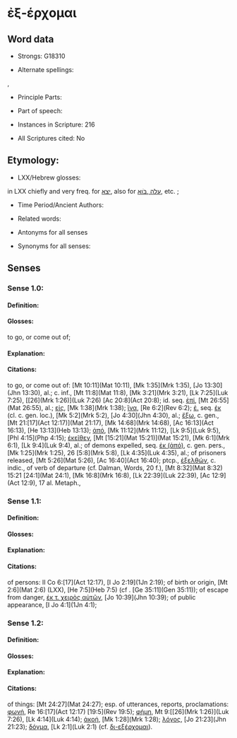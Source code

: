 # ἐξ-έρχομαι

<!-- Status: S2=NeedsEdits -->
<!-- Lexica used for edits:   -->

## Word data

* Strongs: G18310

* Alternate spellings:

, 

* Principle Parts: 


* Part of speech: 


* Instances in Scripture: 216

* All Scriptures cited: No

## Etymology: 


* LXX/Hebrew glosses: 

in LXX chiefly and very freq. for [יצא](//en-uhl/H3318), also for [עלה ,בֹּוא](//en-uhl/H5927), etc. ; 

* Time Period/Ancient Authors: 


* Related words: 

* Antonyms for all senses

* Synonyms for all senses: 


## Senses 


### Sense  1.0: 

#### Definition: 

#### Glosses: 

to go, or come out of; 

#### Explanation: 


#### Citations: 

to go, or come out of: [Mt 10:11](Mat 10:11), [Mk 1:35](Mrk 1:35), [Jo 13:30](Jhn 13:30), al.; c. inf., [Mt 11:8](Mat 11:8), [Mk 3:21](Mrk 3:21), [Lk 7:25](Luk 7:25),  [[26](Mrk 1:26)](Luk 7:26) [Ac 20:8](Act 20:8); id. seq. [ἐπί](), [Mt 26:55](Mat 26:55), al.; [εἰς](), [Mk 1:38](Mrk 1:38); [ἵνα](), [Re 6:2](Rev 6:2); [ἐ.]() seq. [ἐκ]() (cl. c. gen. loc.), [Mk 5:2](Mrk 5:2), [Jo 4:30](Jhn 4:30), al.; [ἔξω](), c. gen., [Mt 21:[17](Act 12:17)](Mat 21:17), [Mk 14:68](Mrk 14:68), [Ac 16:13](Act 16:13), [He 13:13](Heb 13:13); [ἀπό](), [Mk 11:12](Mrk 11:12), [Lk 9:5](Luk 9:5), [Phl 4:15](Php 4:15); [ἐκεῖθεν](), [Mt [15:21](Mat 15:21)](Mat 15:21), [Mk 6:1](Mrk 6:1), [Lk 9:4](Luk 9:4), al.; of demons expelled, seq. [ἐκ (ἀπό)](), c. gen. pers., [Mk 1:25](Mrk 1:25),  26  [5:8](Mrk 5:8), [Lk 4:35](Luk 4:35), al.; of prisoners released, [Mt 5:26](Mat 5:26), [Ac 16:40](Act 16:40); ptcp., [ἐξελθών](), c. indic., of verb of departure (cf. Dalman, Words, 20 f.), [Mt 8:32](Mat 8:32)  15:21 [24:1](Mat 24:1), [Mk 16:8](Mrk 16:8), [Lk 22:39](Luk 22:39), [Ac 12:9](Act 12:9),  17 al. Metaph.,

### Sense  1.1: 

#### Definition: 


#### Glosses:



#### Explanation:



#### Citations: 

of persons: II Co 6:[17](Act 12:17), [I Jo 2:19](1Jn 2:19); of birth or origin, [Mt 2:6](Mat 2:6) (LXX), [He 7:5](Heb 7:5) (cf . [Ge 35:11](Gen 35:11)); of escape from danger, [ἐκ τ. χειρὸς αὐτῶν](), [Jo 10:39](Jhn 10:39); of public appearance, [I Jo 4:1](1Jn 4:1); 

### Sense  1.2: 

#### Definition: 


#### Glosses:



#### Explanation:



#### Citations: 

of things: [Mt 24:27](Mat 24:27); esp. of utterances, reports, proclamations: [φωνή](), Re 16:[17](Act 12:17)  [19:5](Rev 19:5); [φήμη](), Mt 9:[[26](Mrk 1:26)](Luk 7:26), [Lk 4:14](Luk 4:14); [ἀκοή](), [Mk 1:28](Mrk 1:28); [λόγος](), [Jo 21:23](Jhn 21:23); [δόγμα](), [Lk 2:1](Luk 2:1) (cf. [δι-εξέρχομαι]()).
